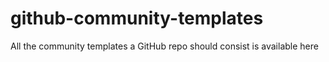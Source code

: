 # github-community-templates
All the community templates a GitHub repo should consist is available here
